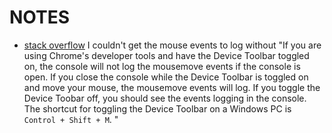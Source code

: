 # NOTES

* [stack overflow](https://stackoverflow.com/questions/38352698/mousemove-event-not-triggering-in-chrome) I couldn't get the mouse events to log without "If you are using Chrome's developer tools and have the Device Toolbar toggled on, the console will not log the mousemove events if the console is open. If you close the console while the Device Toolbar is toggled on and move your mouse, the mousemove events will log. If you toggle the Device Toobar off, you should see the events logging in the console. The shortcut for toggling the Device Toolbar on a Windows PC is `Control + Shift + M`. "